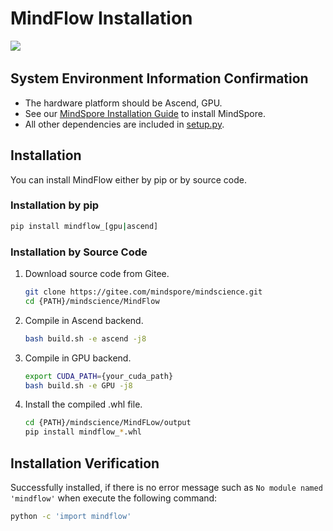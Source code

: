 # MindFlow Installation

<a href="https://gitee.com/mindspore/docs/blob/r2.0.0-alpha/docs/mindflow/docs/source_en/mindflow_install.md" target="_blank"><img src="https://mindspore-website.obs.cn-north-4.myhuaweicloud.com/website-images/master/resource/_static/logo_source_en.png"></a>&nbsp;&nbsp;

## System Environment Information Confirmation

- The hardware platform should be Ascend, GPU.
- See our [MindSpore Installation Guide](https://www.mindspore.cn/install/en) to install MindSpore.
- All other dependencies are included in [setup.py](https://gitee.com/mindspore/mindarmour/blob/r2.0.0-alpha/setup.py).

## Installation

You can install MindFlow either by pip or by source code.

### Installation by pip

```bash
pip install mindflow_[gpu|ascend]
```

### Installation by Source Code

1. Download source code from Gitee.

   ```bash
   git clone https://gitee.com/mindspore/mindscience.git
   cd {PATH}/mindscience/MindFlow
   ```

2. Compile in Ascend backend.

   ```bash
   bash build.sh -e ascend -j8
   ```

3. Compile in GPU backend.

   ```bash
   export CUDA_PATH={your_cuda_path}
   bash build.sh -e GPU -j8
   ```

4. Install the compiled .whl file.

   ```bash
   cd {PATH}/mindscience/MindFLow/output
   pip install mindflow_*.whl
   ```

## Installation Verification

Successfully installed, if there is no error message such as `No module named 'mindflow'` when execute the following command:

```bash
python -c 'import mindflow'
```

